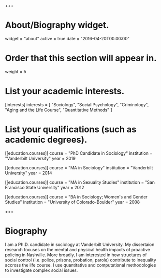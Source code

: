 +++
# About/Biography widget.
widget = "about"
active = true
date = "2016-04-20T00:00:00"

# Order that this section will appear in.
weight = 5

# List your academic interests.
[interests]
  interests = [
    "Sociology",
    "Social Psychology",
    "Criminology",
    "Aging and the Life Course",
    "Quantitative Methods"
  ]

# List your qualifications (such as academic degrees).
[[education.courses]]
  course = "PhD Candidate in Sociology"
  institution = "Vanderbilt University"
  year = 2019

[[education.courses]]
  course = "MA in Sociology"
  institution = "Vanderbilt University"
  year = 2014

[[education.courses]]
  course = "MA in Sexuality Studies"
  institution = "San Francisco State University"
  year = 2012
  
[[education.courses]]
  course = "BA in Sociology; Women's and Gender Studies"
  institution = "University of Colorado-Boulder"
  year = 2008
 
+++

# Biography

I am a Ph.D. candidate in sociology at Vanderbilt University. My dissertaion research focuses on the mental and physical health impacts of proactive policing in Nashville. More broadly, I am interested in how structures of social control (i.e. police, prisons, probation, parole) contribute to inequality accross the life course. I use quantitative and computational methodologies to investigate complex social issues.
